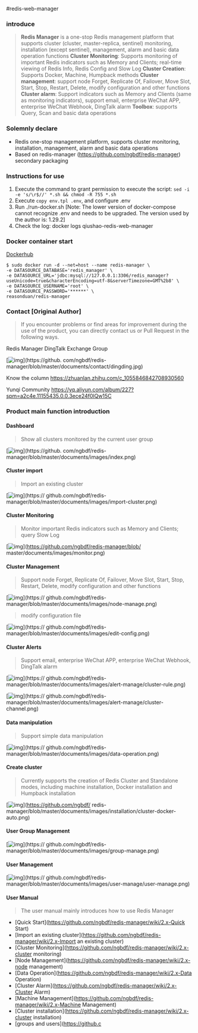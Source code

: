 #redis-web-manager

### introduce
> **Redis Manager** is a one-stop Redis management platform that supports cluster (cluster, master-replica, sentinel) monitoring, installation (except sentinel), management, alarm and basic data operation functions
**Cluster Monitoring**: Supports monitoring of important Redis indicators such as Memory and Clients; real-time viewing of Redis Info, Redis Config and Slow Log
**Cluster Creation**: Supports Docker, Machine, Humpback methods
**Cluster management**: support node Forget, Replicate Of, Failover, Move Slot, Start, Stop, Restart, Delete, modify configuration and other functions
**Cluster alarm**: Support indicators such as Memory and Clients (same as monitoring indicators), support email, enterprise WeChat APP, enterprise WeChat Webhook, DingTalk alarm
**Toolbox**: supports Query, Scan and basic data operations

### Solemnly declare
* Redis one-stop management platform, supports cluster monitoring, installation, management, alarm and basic data operations
* Based on redis-manager (https://github.com/ngbdf/redis-manager) secondary packaging

### Instructions for use

1. Execute the command to grant permission to execute the script: `sed -i -e 's/\r$//' *.sh && chmod -R 755 *.sh`
2. Execute `copy env.tpl .env`, and configure .env
3. Run ./run-docker.sh [Note: The lower version of docker-compose cannot recognize .env and needs to be upgraded. The version used by the author is: 1.29.2]
4. Check the log: docker logs qiushao-redis-web-manager


### Docker container start

[Dockerhub](https://hub.docker.com/repository/docker/reasonduan/redis-manager)

```
$ sudo docker run -d --net=host --name redis-manager \
-e DATASOURCE_DATABASE='redis_manager' \
-e DATASOURCE_URL='jdbc:mysql://127.0.0.1:3306/redis_manager?useUnicode=true&characterEncoding=utf-8&serverTimezone=GMT%2b8' \
-e DATASOURCE_USERNAME='root' \
-e DATASOURCE_PASSWORD='******' \
reasonduan/redis-manager
```

### Contact [Original Author]
> If you encounter problems or find areas for improvement during the use of the product, you can directly contact us or Pull Request in the following ways.

Redis Manager DingTalk Exchange Group

[![img](https://githubcdn.qiushaocloud.top/gh/qiushaocloud-cdn/cdn_static@master/uPic/2023-01-02/13-50/dingding_3gVeXg.jpg)](https://github. com/ngbdf/redis-manager/blob/master/documents/contact/dingding.jpg)

Know the column https://zhuanlan.zhihu.com/c_1055846842708930560

Yunqi Community https://yq.aliyun.com/album/227?spm=a2c4e.11155435.0.0.3ece24f0lQw15C

### Product main function introduction
#### Dashboard

> Show all clusters monitored by the current user group

[![img](https://githubcdn.qiushaocloud.top/gh/qiushaocloud-cdn/cdn_static@master/uPic/2023-01-02/13-50/index_6GoZ7Z.png)](https://github. com/ngbdf/redis-manager/blob/master/documents/images/index.png)

#### Cluster import

> Import an existing cluster

[![img](https://githubcdn.qiushaocloud.top/gh/qiushaocloud-cdn/cdn_static@master/uPic/2023-01-02/13-50/import-cluster_XgqWvC.png)](https:// github.com/ngbdf/redis-manager/blob/master/documents/images/import-cluster.png)

#### Cluster Monitoring

> Monitor important Redis indicators such as Memory and Clients; query Slow Log

[![img](https://github.com/ngbdf/redis-manager/raw/master/documents/images/monitor.png)](https://github.com/ngbdf/redis-manager/blob/ master/documents/images/monitor.png)

#### Cluster Management

> Support node Forget, Replicate Of, Failover, Move Slot, Start, Stop, Restart, Delete, modify configuration and other functions

[![img](https://githubcdn.qiushaocloud.top/gh/qiushaocloud-cdn/cdn_static@master/uPic/2023-01-02/13-50/node-manage_emOJTo.png)](https:// github.com/ngbdf/redis-manager/blob/master/documents/images/node-manage.png)

> modify configuration file

[![img](https://githubcdn.qiushaocloud.top/gh/qiushaocloud-cdn/cdn_static@master/uPic/2023-01-02/13-50/edit-config_wJ714k.png)](https:// github.com/ngbdf/redis-manager/blob/master/documents/images/edit-config.png)

#### Cluster Alerts

> Support email, enterprise WeChat APP, enterprise WeChat Webhook, DingTalk alarm

[![img](https://githubcdn.qiushaocloud.top/gh/qiushaocloud-cdn/cdn_static@master/uPic/2023-01-02/13-50/cluster-rule_Cj6Hua.png)](https:// github.com/ngbdf/redis-manager/blob/master/documents/images/alert-manage/cluster-rule.png)

[![img](https://githubcdn.qiushaocloud.top/gh/qiushaocloud-cdn/cdn_static@master/uPic/2023-01-02/13-50/cluster-channel_hu9jTR.png)](https:// github.com/ngbdf/redis-manager/blob/master/documents/images/alert-manage/cluster-channel.png)

#### Data manipulation

> Support simple data manipulation

[![img](https://githubcdn.qiushaocloud.top/gh/qiushaocloud-cdn/cdn_static@master/uPic/2023-01-02/13-50/data-operation_RhS1Oy.png)](https:// github.com/ngbdf/redis-manager/blob/master/documents/images/data-operation.png)

#### Create cluster

> Currently supports the creation of Redis Cluster and Standalone modes, including machine installation, Docker installation and Humpback installation

[![img](https://github.com/ngbdf/redis-manager/raw/master/documents/images/installation/cluster-docker-auto.png)](https://github.com/ngbdf/ redis-manager/blob/master/documents/images/installation/cluster-docker-auto.png)

#### User Group Management

[![img](https://githubcdn.qiushaocloud.top/gh/qiushaocloud-cdn/cdn_static@master/uPic/2023-01-02/13-50/group-manage_HOfqPL.png)](https:// github.com/ngbdf/redis-manager/blob/master/documents/images/group-manage.png)

#### User Management

[![img](https://githubcdn.qiushaocloud.top/gh/qiushaocloud-cdn/cdn_static@master/uPic/2023-01-02/13-50/user-manage_4Vm8v3.png)](https:// github.com/ngbdf/redis-manager/blob/master/documents/images/user-manage/user-manage.png)

#### User Manual

> The user manual mainly introduces how to use Redis Manager

* [Quick Start](https://github.com/ngbdf/redis-manager/wiki/2.x-Quick Start)
* [Import an existing cluster](https://github.com/ngbdf/redis-manager/wiki/2.x-Import an existing cluster)
* [Cluster Monitoring](https://github.com/ngbdf/redis-manager/wiki/2.x-cluster monitoring)
* [Node Management](https://github.com/ngbdf/redis-manager/wiki/2.x-node management)
* [Data Operation](https://github.com/ngbdf/redis-manager/wiki/2.x-Data Operation)
* [Cluster Alarm](https://github.com/ngbdf/redis-manager/wiki/2.x-Cluster Alarm)
* [Machine Management](https://github.com/ngbdf/redis-manager/wiki/2.x-Machine Management)
* [Cluster installation](https://github.com/ngbdf/redis-manager/wiki/2.x-cluster installation)
* [groups and users](https://github.c